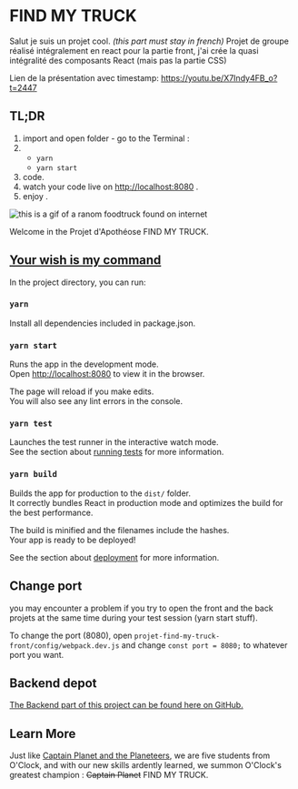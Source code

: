 # FIND MY TRUCK 

 Salut je suis un projet cool.  *(this part must stay in french)*
 Projet de groupe réalisé intégralement en react pour la partie front, j'ai crée la quasi intégralité des composants React (mais pas la partie CSS)
 
 Lien de la présentation avec timestamp: https://youtu.be/X7Indy4FB_o?t=2447

## TL;DR

1. import and open folder - go to the Terminal :
2. 	- `yarn`
 	- `yarn start`
3. code.
4. watch your code live on [http://localhost:8080](http://localhost:8080) .
5. enjoy .

![this is a gif of a ranom foodtruck found on internet](https://i.pinimg.com/originals/fc/d5/ee/fcd5ee36eb745fd51c61ec01c5910529.gif)

Welcome in the Projet d'Apothéose FIND MY TRUCK.

## [Your wish is my command](https://www.youtube.com/watch?v=6okxuiiHx2w)

In the project directory, you can run:

### `yarn `

Install all dependencies included in package.json.

### `yarn start`

Runs the app in the development mode.<br />
Open [http://localhost:8080](http://localhost:8080) to view it in the browser.

The page will reload if you make edits.<br />
You will also see any lint errors in the console.

### `yarn test`

Launches the test runner in the interactive watch mode.<br />
See the section about [running tests](https://facebook.github.io/create-react-app/docs/running-tests) for more information.

### `yarn build`

Builds the app for production to the `dist/` folder.<br />
It correctly bundles React in production mode and optimizes the build for the best performance.

The build is minified and the filenames include the hashes.<br />
Your app is ready to be deployed!

See the section about [deployment](https://facebook.github.io/create-react-app/docs/deployment) for more information.

## Change port

you may encounter a problem if you try to open the front and the back projets at the same time during your test session (yarn start stuff).

To change the port (8080), open `projet-find-my-truck-front/config/webpack.dev.js` and change `const port = 8080;` to whatever port you want.

## Backend depot
[The Backend part of this project can be found here on GitHub.](https://github.com/O-clock-Ulysse/projet-find-my-truck)

## Learn More

Just like [Captain Planet and the Planeteers](https://www.youtube.com/watch?v=PgQOPktUfuE), we are five students from O'Clock, and with our new skills ardently learned, we summon O'Clock's greatest champion : ~~Captain Planet~~ FIND MY TRUCK.

